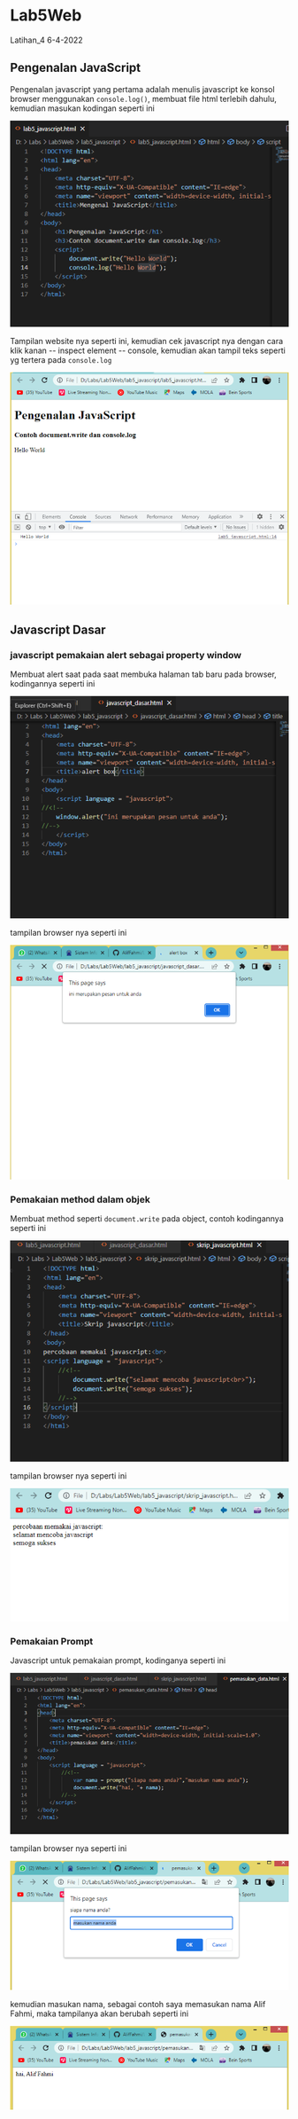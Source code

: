 # Lab5Web
Latihan_4 6-4-2022

## Pengenalan JavaScript
Pengenalan javascript yang pertama adalah menulis javascript ke konsol browser menggunakan `console.log()`, membuat file html terlebih dahulu, kemudian masukan kodingan seperti ini

![ss 1](img/ss1-1.PNG)

Tampilan website nya seperti ini, kemudian cek javascript nya dengan cara klik kanan -- inspect element -- console, kemudian akan tampil teks seperti yg tertera pada `console.log`

![ss 2](img/ss1-2.PNG)

## Javascript Dasar

### javascript pemakaian alert sebagai property window
Membuat alert saat pada saat membuka halaman tab baru pada browser, kodingannya seperti ini

![ss 1](img/ss2-1.PNG)

tampilan browser nya seperti ini

![ss 1](img/ss2-2.PNG)

### Pemakaian method dalam objek
Membuat method seperti `document.write` pada object, contoh kodingannya seperti ini

![ss 1](img/ss3-1.PNG)

tampilan browser nya seperti ini

![ss 1](img/ss3-2.PNG)

### Pemakaian Prompt
Javascript untuk pemakaian prompt, kodinganya seperti ini

![ss 1](img/ss4-1.PNG)

tampilan browser nya seperti ini

![ss 1](img/ss4-2.PNG)

kemudian masukan nama, sebagai contoh saya memasukan nama Alif Fahmi, maka tampilanya akan berubah seperti ini

![ss 1](img/ss4-3.PNG)